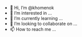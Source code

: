 - 👋 Hi, I’m @khomenok
- 👀 I’m interested in ...
- 🌱 I’m currently learning ...
- 💞️ I’m looking to collaborate on ...
- 📫 How to reach me ...

<!---
khomenok/khomenok is a ✨ special ✨ repository because its `README.md` (this file) appears on your GitHub profile.
You can click the Preview link to take a look at your changes.
--->
